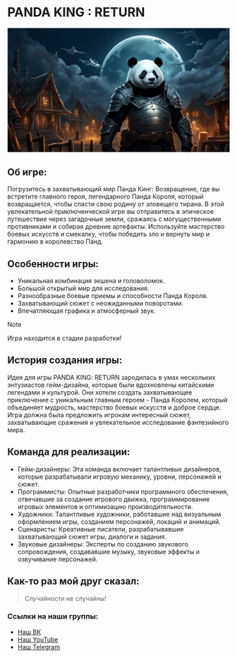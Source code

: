 # PANDA KING : RETURN
![Упс,кажется изображение не загрузилось.](image.png)
##  Об игре: 
Погрузитесь в захватывающий мир Панда Кинг: Возвращение, где вы встретите главного героя, легендарного Панда Короля, который возвращается, чтобы спасти свою родину от зловещего тирана. В этой увлекательной приключенческой игре вы отправитесь в эпическое путешествие через загадочные земли, сражаясь с могущественными противниками и собирая древние артефакты. Используйте мастерство боевых искусств и смекалку, чтобы победить зло и вернуть мир и гармонию в королевство Панд.
## Особенности игры:
- Уникальная комбинация экшена и головоломок.
- Большой открытый мир для исследования.
- Разнообразные боевые приемы и способности Панда Короля.
- Захватывающий сюжет с неожиданными поворотами.
- Впечатляющая графика и атмосферный звук.
> [!NOTE]
> Игра находится в стадии разработки!
## История создания игры:
Идея для игры PANDA KING: RETURN зародилась в умах нескольких энтузиастов гейм-дизайна, которые были вдохновлены китайскими легендами и культурой. Они хотели создать захватывающее приключение с уникальным главным героем - Панда Королем, который объединяет мудрость, мастерство боевых искусств и доброе сердце. Игра должна была предложить игрокам интересный сюжет, захватывающие сражения и увлекательное исследование фэнтезийного мира.
## Команда для реализации:
- Гейм-дизайнеры: Эта команда включает талантливых дизайнеров, которые разрабатывали игровую механику, уровни, персонажей и сюжет.
- Программисты: Опытные разработчики программного обеспечения, отвечавшие за создание игрового движка, программирование игровых элементов и оптимизацию производительности.
- Художники: Талантливые художники, работавшие над визуальным оформлением игры, созданием персонажей, локаций и анимаций.
- Сценаристы: Креативные писатели, разрабатывавшие захватывающий сюжет игры, диалоги и задания.
- Звуковые дизайнеры: Эксперты по созданию звукового сопровождения, создававшие музыку, звуковые эффекты и озвучивание персонажей.
## Как-то раз мой друг сказал:
> Случайности не случайны!
### Ссылки на наши группы: 
- [Наш ВК](https://vk.com/menyazvatanton)
- [Наш YouTube](https://www.youtube.com/)
- [Наш Telegram](https://edu.sttec.yar.ru/)




